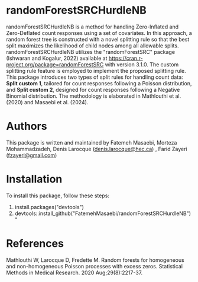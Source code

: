 # randomForestSRCHurdleNB
randomForestSRCHurdleNB is a method for handling Zero-Inflated and Zero-Deflated count responses using a set of covariates. In this approach, a random forest tree is constructed with a novel splitting rule so that the best split maximizes the likelihood of child nodes among all allowable splits. randomForestSRCHurdleNB utilizes the "randomForestSRC" package (Ishwaran and Kogalur, 2022) available at <https://cran.r-project.org/package=randomForestSRC> with version 3.1.0. The custom splitting rule feature is employed to implement the proposed splitting rule. This package introduces two types of split rules for handling count data: **Split custom 1**, tailored for count responses following a Poisson distribution, and **Split custom 2**, designed for count responses following a Negative Binomial distribution. The methodology is elaborated in Mathlouthi et al. (2020) and Masaebi et al. (2024).
# Authors
This package is written and maintained by Fatemeh Masaebi, Morteza Mohammadzadeh, Denis Larocque (<denis.larocque@hec.ca>) , Farid Zayeri (<fzayeri@gmail.com>)
# Installation
To install this package, follow these steps:
1. install.packages("devtools")
2. devtools::install_github("FatemehMasaebi/randomForestSRCHurdleNB")"
# References
Mathlouthi W, Larocque D, Fredette M. Random forests for homogeneous and non-homogeneous Poisson processes with excess zeros. Statistical Methods in Medical Research. 2020 Aug;29(8):2217-37.
